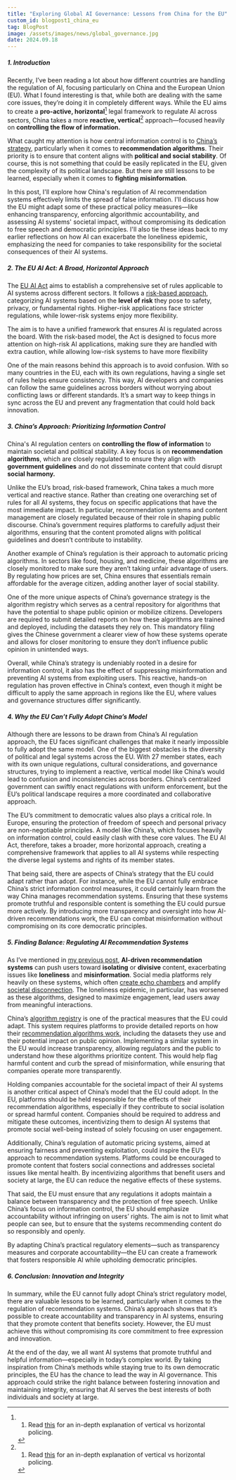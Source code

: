 ```yaml
---
title: "Exploring Global AI Governance: Lessons from China for the EU"
custom_id: blogpost1_china_eu
tag: BlogPost
image: /assets/images/news/global_governance.jpg
date: 2024.09.18
---
```



##### **1. Introduction**
Recently, I’ve been reading a lot about how different countries are handling the regulation of AI, focusing particularly on China and the European Union (EU). What I found interesting is that, while both are dealing with the same core issues, they’re doing it in completely different ways. While the EU aims to create a **pro-active, horizontal**[^1] legal framework to regulate AI across sectors, China takes a more **reactive, vertical**[^1] approach—focused heavily on **controlling the flow of information.**

[^1]: 1) Read [this](https://www.holisticai.com/blog/regulating-ai-the-horizontal-vs-vertical-approach) for an in-depth explanation of vertical vs horizontal policing.


What caught my attention is how central information control is to [China’s strategy](https://carnegieendowment.org/research/2023/07/chinas-ai-regulations-and-how-they-get-made?lang=en), particularly when it comes to **recommendation algorithms**. Their priority is to ensure that content aligns with **political and social stability**. Of course, this is not something that could be easily replicated in the EU, given the complexity of its political landscape. But there are still lessons to be learned, especially when it comes to **fighting misinformation**.

In this post, I'll explore how China's regulation of AI recommendation systems effectively limits the spread of false information. I'll discuss how the EU might adapt some of these practical policy measures—like enhancing transparency, enforcing algorithmic accountability, and assessing AI systems' societal impact, without compromising its dedication to free speech and democratic principles. I'll also tie these ideas back to my earlier reflections on how AI can exacerbate the loneliness epidemic, emphasizing the need for companies to take responsibility for the societal consequences of their AI systems.


##### **2. The EU AI Act: A Broad, Horizontal Approach**
  
The [EU AI Act](https://www.europarl.europa.eu/doceo/document/TA-9-2024-0138_EN.pdf) aims to establish a comprehensive set of rules applicable to AI systems across different sectors. It follows a [risk-based approach](https://www.responsible.ai/the-eu-ai-act-explained-tracking-developments-for-responsible-ai/), categorizing AI systems based on the **level of risk** they pose to safety, privacy, or fundamental rights.  Higher-risk applications face stricter regulations, while lower-risk systems enjoy more flexibility.

The aim is to have a unified framework that ensures AI is regulated across the board. With the risk-based model, the Act is designed to focus more attention on high-risk AI applications, making sure they are handled with extra caution, while allowing low-risk systems to have more flexibility

One of the main reasons behind this approach is to avoid confusion. With so many countries in the EU, each with its own regulations, having a single set of rules helps ensure consistency. This way, AI developers and companies can follow the same guidelines across borders without worrying about conflicting laws or different standards. It’s a smart way to keep things in sync across the EU and prevent any fragmentation that could hold back innovation.


##### **3. China’s Approach: Prioritizing Information Control**
China's AI regulation centers on **controlling the flow of information** to maintain societal and political stability. A key focus is on **recommendation algorithms**, which are closely regulated to ensure they align with **government guidelines** and do not disseminate content that could disrupt **social harmony.**

Unlike the EU’s broad, risk-based framework, China takes a much more vertical and reactive stance. Rather than creating one overarching set of rules for all AI systems, they focus on specific applications that have the most immediate impact. In particular, recommendation systems and content management are closely regulated because of their role in shaping public discourse. China’s government requires platforms to carefully adjust their algorithms, ensuring that the content promoted aligns with political guidelines and doesn’t contribute to instability. 

Another example of China’s regulation is their approach to automatic pricing algorithms. In sectors like food, housing, and medicine, these algorithms are closely monitored to make sure they aren’t taking unfair advantage of users. By regulating how prices are set, China ensures that essentials remain affordable for the average citizen, adding another layer of social stability.

One of the more unique aspects of China’s governance strategy is the algorithm registry which serves as a central repository for algorithms that have the potential to shape public opinion or mobilize citizens. Developers are required to submit detailed reports on how these algorithms are trained and deployed, including the datasets they rely on. This mandatory filing gives the Chinese government a clearer view of how these systems operate and allows for closer monitoring to ensure they don’t influence public opinion in unintended ways.

Overall, while China’s strategy is undeniably rooted in a desire for information control, it also has the effect of suppressing misinformation and preventing AI systems from exploiting users. This reactive, hands-on regulation has proven effective in China’s context, even though it might be difficult to apply the same approach in regions like the EU, where values and governance structures differ significantly.


##### **4. Why the EU Can’t Fully Adopt China’s Model**
Although there are lessons to be drawn from China’s AI regulation approach, the EU faces significant challenges that make it nearly impossible to fully adopt the same model. One of the biggest obstacles is the diversity of political and legal systems across the EU. With 27 member states, each with its own unique regulations, cultural considerations, and governance structures, trying to implement a reactive, vertical model like China’s would lead to confusion and inconsistencies across borders. China’s centralized government can swiftly enact regulations with uniform enforcement, but the EU’s political landscape requires a more coordinated and collaborative approach.

The EU’s commitment to democratic values also plays a critical role. In Europe, ensuring the protection of freedom of speech and personal privacy are non-negotiable principles. A model like China’s, which focuses heavily on information control, could easily clash with these core values. The EU AI Act, therefore, takes a broader, more horizontal approach, creating a comprehensive framework that applies to all AI systems while respecting the diverse legal systems and rights of its member states.

That being said, there are aspects of China’s strategy that the EU could adapt rather than adopt. For instance, while the EU cannot fully embrace China’s strict information control measures, it could certainly learn from the way China manages recommendation systems. Ensuring that these systems promote truthful and responsible content is something the EU could pursue more actively. By introducing more transparency and oversight into how AI-driven recommendations work, the EU can combat misinformation without compromising on its core democratic principles.

##### **5. Finding Balance: Regulating AI Recommendation Systems**
As I’ve mentioned in [my previous post](https://nicofirst1.github.io/news/ai_risks/), **AI-driven recommendation systems** can push users toward **isolating** or **divisive** content, exacerbating issues like **loneliness** and **misinformation**. Social media platforms rely heavily on these systems, which often [create echo chambers](https://journals.plos.org/plosone/article?id=10.1371/journal.pone.0203958) and amplify [societal disconnection](https://www.psychologytoday.com/us/blog/urban-survival/202404/ai-recommendation-algorithms-can-worsen-loneliness). The loneliness epidemic, in particular, has worsened as these algorithms, designed to maximize engagement, lead users away from meaningful interactions.

China’s [algorithm registry](https://carnegieendowment.org/posts/2022/12/what-chinas-algorithm-registry-reveals-about-ai-governance?lang=en) is one of the practical measures that the EU could adapt. This system requires platforms to provide detailed reports on how their [recommendation algorithms work](https://www.china-briefing.com/news/china-passes-sweeping-recommendation-algorithm-regulations-effect-march-1-2022/), including the datasets they use and their potential impact on public opinion. Implementing a similar system in the EU would increase transparency, allowing regulators and the public to understand how these algorithms prioritize content. This would help flag harmful content and curb the spread of misinformation, while ensuring that companies operate more transparently.

Holding companies accountable for the societal impact of their AI systems is another critical aspect of China’s model that the EU could adopt. In the EU, platforms should be held responsible for the effects of their recommendation algorithms, especially if they contribute to social isolation or spread harmful content. Companies should be required to address and mitigate these outcomes, incentivizing them to design AI systems that promote social well-being instead of solely focusing on user engagement.

Additionally, China’s regulation of automatic pricing systems, aimed at ensuring fairness and preventing exploitation, could inspire the EU’s approach to recommendation systems. Platforms could be encouraged to promote content that fosters social connections and addresses societal issues like mental health. By incentivizing algorithms that benefit users and society at large, the EU can reduce the negative effects of these systems.

That said, the EU must ensure that any regulations it adopts maintain a balance between transparency and the protection of free speech. Unlike China’s focus on information control, the EU should emphasize accountability without infringing on users’ rights. The aim is not to limit what people can see, but to ensure that the systems recommending content do so responsibly and openly.

By adapting China’s practical regulatory elements—such as transparency measures and corporate accountability—the EU can create a framework that fosters responsible AI while upholding democratic principles.

##### **6. Conclusion: Innovation and Integrity**
In summary, while the EU cannot fully adopt China’s strict regulatory model, there are valuable lessons to be learned, particularly when it comes to the regulation of recommendation systems. China’s approach shows that it’s possible to create accountability and transparency in AI systems, ensuring that they promote content that benefits society. However, the EU must achieve this without compromising its core commitment to free expression and innovation.

At the end of the day, we all want AI systems that promote truthful and helpful information—especially in today’s complex world. By taking inspiration from China’s methods while staying true to its own democratic principles, the EU has the chance to lead the way in AI governance. This approach could strike the right balance between fostering innovation and maintaining integrity, ensuring that AI serves the best interests of both individuals and society at large.